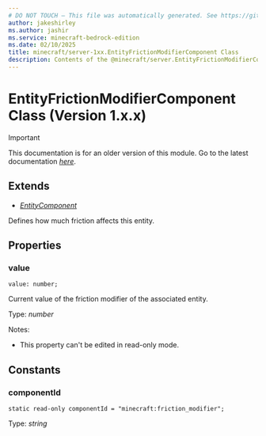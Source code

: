 ```yaml
---
# DO NOT TOUCH — This file was automatically generated. See https://github.com/mojang/minecraftapidocsgenerator to modify descriptions, examples, etc.
author: jakeshirley
ms.author: jashir
ms.service: minecraft-bedrock-edition
ms.date: 02/10/2025
title: minecraft/server-1xx.EntityFrictionModifierComponent Class
description: Contents of the @minecraft/server.EntityFrictionModifierComponent class (Version 1.x.x).
---
```

# EntityFrictionModifierComponent Class (Version 1.x.x)

> [!IMPORTANT]
> This documentation is for an older version of this module. Go to the latest documentation [*here*](../../../scriptapi/minecraft/server/EntityFrictionModifierComponent.md).

## Extends
- [*EntityComponent*](EntityComponent.md)

Defines how much friction affects this entity.

## Properties

### **value**
`value: number;`

Current value of the friction modifier of the associated entity.

Type: *number*

Notes:
  - This property can't be edited in read-only mode.

## Constants

### **componentId**
`static read-only componentId = "minecraft:friction_modifier";`

Type: *string*
